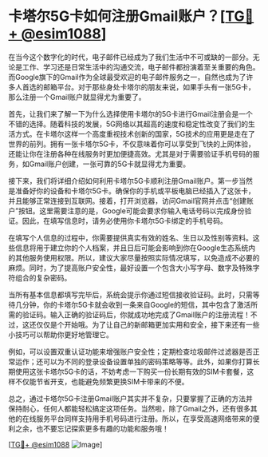 # 卡塔尔5G卡如何注册Gmail账户？[[TG💪+ @esim1088](https://t.me/s/esim1088)]

在当今这个数字化的时代，电子邮件已经成为了我们生活中不可或缺的一部分。无论是工作、学习还是日常生活中的沟通交流，电子邮件都扮演着至关重要的角色。而Google旗下的Gmail作为全球最受欢迎的电子邮件服务之一，自然也成为了许多人首选的邮箱平台。对于那些身处卡塔尔的朋友来说，如果手头有一张5G卡，那么注册一个Gmail账户就显得尤为重要了。

首先，让我们来了解一下为什么选择使用卡塔尔的5G卡进行Gmail注册会是一个不错的选择。随着科技的发展，5G网络以其超高的速度和稳定性改变了我们的生活方式。在卡塔尔这样一个高度重视技术创新的国家，5G技术的应用更是走在了世界的前列。拥有一张卡塔尔5G卡，不仅意味着你可以享受到飞快的上网体验，还能让你在注册各种在线服务时更加便捷高效。尤其是对于需要验证手机号码的服务，如Gmail账户创建，一张可靠的5G卡就显得尤为重要。

接下来，我们将详细介绍如何利用卡塔尔5G卡顺利注册Gmail账户。第一步当然是准备好你的设备和卡塔尔5G卡。确保你的手机或平板电脑已经插入了这张卡，并且能够正常连接到互联网。接着，打开浏览器，访问Gmail官网并点击“创建账户”按钮。这里需要注意的是，Google可能会要求你输入电话号码以完成身份验证。因此，在填写信息时，请务必使用你卡塔尔5G卡绑定的手机号码。

在填写个人信息的过程中，你需要提供真实有效的姓名、生日以及性别等资料。这些信息将用于建立你的个人档案，并且日后可能会影响到你在Google生态系统内的其他服务使用权限。所以，建议大家尽量按照实际情况填写，以免造成不必要的麻烦。同时，为了提高账户安全性，最好设置一个包含大小写字母、数字及特殊字符组合的复杂密码。

当所有基本信息都填写完毕后，系统会提示你通过短信接收验证码。此时，只需等待几分钟，你的卡塔尔5G卡就会收到一条来自Google的短信，其中包含了激活所需的验证码。输入正确的验证码后，你就成功地完成了Gmail账户的注册流程！不过，这还仅仅是个开始哦。为了让自己的新邮箱更加实用和安全，接下来还有一些小技巧可以帮助你更好地管理它。

例如，可以设置双重认证功能来增强账户安全性；定期检查垃圾邮件过滤器是否正常运作；还可以为不同的登录设备设置单独的密码策略等等。此外，如果你打算长期使用这张卡塔尔5G卡的话，不妨考虑一下购买一份长期有效的SIM卡套餐，这样不仅能节省开支，也能避免频繁更换SIM卡带来的不便。

总之，通过卡塔尔5G卡注册Gmail账户其实并不复杂，只要掌握了正确的方法并保持耐心，任何人都能轻松搞定这项任务。当然啦，除了Gmail之外，还有很多其他的在线服务平台同样支持用手机号码进行注册。所以，在享受高速网络带来的便利之余，也不要忘记探索更多有趣的功能和服务哦！

[[TG💪+ @esim1088](https://t.me/s/esim1088) ![Image](https://i.postimg.cc/4NQfJmqS/Snipaste-2025-05-13-00-14-12.png)]